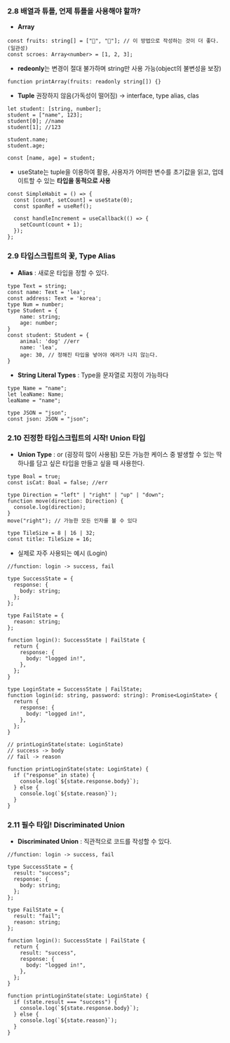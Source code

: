 ### 2.8 배열과 튜플, 언제 튜플을 사용해야 할까?

- **Array**

```tsx
const fruits: string[] = ["🍏", "🍎"]; // 이 방법으로 작성하는 것이 더 좋다. (일관성)
const scroes: Array<number> = [1, 2, 3];
```

- **redeonly**는 변경이 절대 불가하며 string만 사용 가능(object의 불변성을 보장)

```tsx
function printArray(fruits: readonly string[]) {}
```

- **Tuple** 권장하지 않음(가독성이 떨어짐) → interface, type alias, clas

```tsx
let student: [string, number];
student = ["name", 123];
student[0]; //name
student[1]; //123

student.name;
student.age;

const [name, age] = student;
```

- useState는 tuple을 이용하여 활용, 사용자가 어떠한 변수를 초기값을 읽고, 업데이트할 수 있는 **타입을 동적으로 사용**

```tsx
const SimpleHabit = () => {
  const [count, setCount] = useState(0);
  const spanRef = useRef();

  const handleIncrement = useCallback(() => {
    setCount(count + 1);
  });
};
```

### 2.9 타입스크립트의 꽃, Type Alias

- **Alias** : 새로운 타입을 정할 수 있다.

```tsx
type Text = string;
const name: Text = 'lea';
const address: Text = 'korea';
type Num = number;
type Student = {
	name: string;
	age: number;
}
const student: Student = {
	animal: 'dog' //err
	name: 'lea',
	age: 30, // 정해진 타입을 넣어야 에러가 나지 않는다.
}
```

- **String Literal Types** : Type을 문자열로 지정이 가능하다

```tsx
type Name = "name";
let leaName: Name;
leaName = "name";

type JSON = "json";
const json: JSON = "json";
```

### 2.10 진정한 타입스크립트의 시작! Union 타입

- **Union Type** : or (굉장히 많이 사용됨) 모든 가능한 케이스 중 발생할 수 있는 딱 하나를 담고 싶은 타입을 만들고 싶을 때 사용한다.

```tsx
type Boal = true;
const isCat: Boal = false; //err
```

```tsx
type Direction = "left" | "right" | "up" | "down";
function move(direction: Direction) {
  console.log(direction);
}
move("right"); // 가능한 모든 인자를 볼 수 있다
```

```tsx
type TileSize = 8 | 16 | 32;
const title: TileSize = 16;
```

- 실제로 자주 사용되는 예시 (Login)

```tsx
//function: login -> success, fail

type SuccessState = {
  response: {
    body: string;
  };
};

type FailState = {
  reason: string;
};

function login(): SuccessState | FailState {
  return {
    response: {
      body: "logged in!",
    },
  };
}
```

```tsx
type LoginState = SuccessState | FailState;
function login(id: string, password: string): Promise<LoginState> {
  return {
    response: {
      body: "logged in!",
    },
  };
}
```

```tsx
// printLoginState(state: LoginState)
// success -> body
// fail -> reason

function printLoginState(state: LoginState) {
  if ("response" in state) {
    console.log(`${state.response.body}`);
  } else {
    console.log(`${state.reason}`);
  }
}
```

### 2.11 필수 타입! Discriminated Union

- **Discriminated Union** : 직관적으로 코드를 작성할 수 있다.

```tsx
//function: login -> success, fail

type SuccessState = {
  result: "success";
  response: {
    body: string;
  };
};

type FailState = {
  result: "fail";
  reason: string;
};

function login(): SuccessState | FailState {
  return {
    result: "success",
    response: {
      body: "logged in!",
    },
  };
}

function printLoginState(state: LoginState) {
  if (state.result === "success") {
    console.log(`${state.response.body}`);
  } else {
    console.log(`${state.reason}`);
  }
}
```
